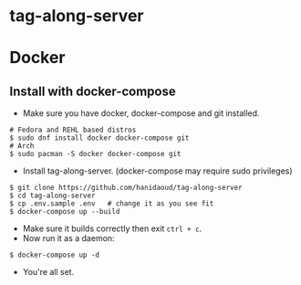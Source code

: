 # tag-along-server
 
# Docker

## Install with docker-compose

+ Make sure you have docker, docker-compose and git installed.
```
# Fedora and REHL based distros
$ sudo dnf install docker docker-compose git
# Arch
$ sudo pacman -S docker docker-compose git
```
+ Install tag-along-server. (docker-compose may require sudo privileges)
```
$ git clone https://github.com/hanidaoud/tag-along-server
$ cd tag-along-server
$ cp .env.sample .env   # change it as you see fit
$ docker-compose up --build
```
+ Make sure it builds correctly then exit `ctrl + c`. <br>
+ Now run it as a daemon: 
```
$ docker-compose up -d
```
+ You're all set.
